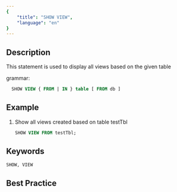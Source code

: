 ```yaml
---
{
    "title": "SHOW VIEW",
    "language": "en"
}
---
```


## Description

This statement is used to display all views based on the given table

grammar:

```sql
  SHOW VIEW { FROM | IN } table [ FROM db ]
```

## Example

1. Show all views created based on table testTbl

    ```sql
    SHOW VIEW FROM testTbl;
    ```

## Keywords

    SHOW, VIEW

## Best Practice

